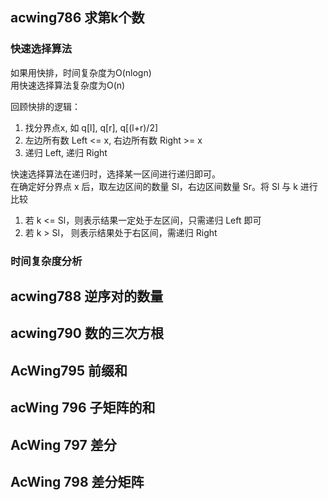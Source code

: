 ## acwing786 求第k个数
### 快速选择算法
如果用快排，时间复杂度为O(nlogn)  
用快速选择算法复杂度为O(n) 

回顾快排的逻辑：
1. 找分界点x, 如 q[l], q[r], q[(l+r)/2]
2. 左边所有数 Left <= x, 右边所有数 Right >= x
3. 递归 Left, 递归 Right

快速选择算法在递归时，选择某一区间进行递归即可。  
在确定好分界点 x 后，取左边区间的数量 Sl，右边区间数量 Sr。将 Sl 与 k 进行比较
1. 若 k <= Sl，则表示结果一定处于左区间，只需递归 Left 即可
2. 若 k > Sl， 则表示结果处于右区间，需递归 Right



### 时间复杂度分析

## acwing788 逆序对的数量
## acwing790 数的三次方根
## AcWing795 前缀和
## acWing 796 子矩阵的和
## AcWing 797 差分
## AcWing 798 差分矩阵
